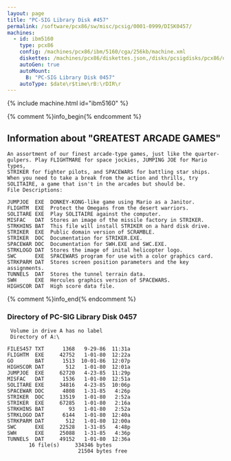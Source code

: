 ```yaml
---
layout: page
title: "PC-SIG Library Disk #457"
permalink: /software/pcx86/sw/misc/pcsig/0001-0999/DISK0457/
machines:
  - id: ibm5160
    type: pcx86
    config: /machines/pcx86/ibm/5160/cga/256kb/machine.xml
    diskettes: /machines/pcx86/diskettes.json,/disks/pcsigdisks/pcx86/diskettes.json
    autoGen: true
    autoMount:
      B: "PC-SIG Library Disk 0457"
    autoType: $date\r$time\rB:\rDIR\r
---
```


{% include machine.html id="ibm5160" %}

{% comment %}info_begin{% endcomment %}

## Information about "GREATEST ARCADE GAMES"

    An assortment of our finest arcade-type games, just like the quarter-
    gulpers. Play FLIGHTMARE for space jockies, JUMPING JOE for Mario types,
    STRIKER for fighter pilots, and SPACEWARS for battling star ships.
    When you need to take a break from the action and thrills, try
    SOLITAIRE, a game that isn't in the arcades but should be.
    File Descriptions:
    
    JUMPJOE  EXE  DONKEY-KONG-like game using Mario as a Janitor.
    FLIGHTM  EXE  Protect the Omegans from the desert warriors.
    SOLITARE EXE  Play SOLITAIRE against the computer.
    MISFAC   DAT  Stores an image of the missile factory in STRIKER.
    STRKHINS BAT  This file will install STRIKER on a hard disk drive.
    STRIKER  EXE  Public domain version of SCRAMBLE.
    STRIKER  DOC  Documentation for STRIKER.EXE.
    SPACEWAR DOC  Documentation for SWH.EXE and SWC.EXE.
    STRKLOGO DAT  Stores the image of inital helicopter logo.
    SWC      EXE  SPACEWARS program for use with a color graphics card.
    STRKPARM DAT  Stores screen position parameters and the key assignments.
    TUNNELS  DAT  Stores the tunnel terrain data.
    SWH      EXE  Hercules graphics version of SPACEWARS.
    HIGHSCOR DAT  High score data file.
{% comment %}info_end{% endcomment %}


### Directory of PC-SIG Library Disk 0457

     Volume in drive A has no label
     Directory of A:\

    FILES457 TXT      1368   9-29-86  11:31a
    FLIGHTM  EXE     42752   1-01-80  12:22a
    GO       BAT      1513  10-01-86  12:07p
    HIGHSCOR DAT       512   1-01-80  12:01a
    JUMPJOE  EXE     62720   4-23-85  11:29p
    MISFAC   DAT      1536   1-01-80  12:51a
    SOLITARE EXE     34816   4-23-85  10:06p
    SPACEWAR DOC      4808   1-31-85   4:26p
    STRIKER  DOC     13519   1-01-80   2:52a
    STRIKER  EXE     67285   1-01-80   2:16a
    STRKHINS BAT        93   1-01-80   2:52a
    STRKLOGO DAT      6144   1-01-80  12:40a
    STRKPARM DAT       512   1-01-80  12:00a
    SWC      EXE     22528   1-31-85   4:48p
    SWH      EXE     25088   1-31-85   4:36p
    TUNNELS  DAT     49152   1-01-80  12:36a
           16 file(s)     334346 bytes
                           21504 bytes free
